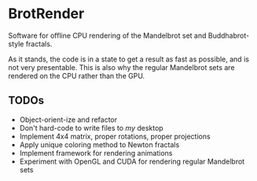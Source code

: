 # BrotRender
Software for offline CPU rendering of the Mandelbrot set and Buddhabrot-style fractals.

As it stands, the code is in a state to get a result as fast as possible, and is not very presentable. This is also why the regular Mandelbrot sets are rendered on the CPU rather than the GPU.

## TODOs
- Object-orient-ize and refactor
- Don't hard-code to write files to *my* desktop
- Implement 4x4 matrix, proper rotations, proper projections
- Apply unique coloring method to Newton fractals
- Implement framework for rendering animations
- Experiment with OpenGL and CUDA for rendering regular Mandelbrot sets

